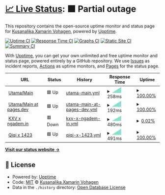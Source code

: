 # [📈 Live Status](https://kuxav.github.io/stats01): <!--live status--> **🟧 Partial outage**

This repository contains the open-source uptime monitor and status page for [Kusanalika Xamarin Vohagen](kuxav.1423.my.id), powered by [Upptime](https://github.com/upptime/upptime).

[![Uptime CI](https://github.com/kuxav/stats01/workflows/Uptime%20CI/badge.svg)](https://github.com/kuxav/stats01/actions?query=workflow%3A%22Uptime+CI%22)
[![Response Time CI](https://github.com/kuxav/stats01/workflows/Response%20Time%20CI/badge.svg)](https://github.com/kuxav/stats01/actions?query=workflow%3A%22Response+Time+CI%22)
[![Graphs CI](https://github.com/kuxav/stats01/workflows/Graphs%20CI/badge.svg)](https://github.com/kuxav/stats01/actions?query=workflow%3A%22Graphs+CI%22)
[![Static Site CI](https://github.com/kuxav/stats01/workflows/Static%20Site%20CI/badge.svg)](https://github.com/kuxav/stats01/actions?query=workflow%3A%22Static+Site+CI%22)
[![Summary CI](https://github.com/kuxav/stats01/workflows/Summary%20CI/badge.svg)](https://github.com/kuxav/stats01/actions?query=workflow%3A%22Summary+CI%22)

With [Upptime](https://upptime.js.org), you can get your own unlimited and free uptime monitor and status page, powered entirely by a GitHub repository. We use [Issues](https://github.com/kuxav/stats01/issues) as incident reports, [Actions](https://github.com/kuxav/stats01/actions) as uptime monitors, and [Pages](https://kuxav.github.io/stats01) for the status page.

<!--start: status pages-->
<!-- This summary is generated by Upptime (https://github.com/upptime/upptime) -->
<!-- Do not edit this manually, your changes will be overwritten -->
<!-- prettier-ignore -->
| URL | Status | History | Response Time | Uptime |
| --- | ------ | ------- | ------------- | ------ |
| <img alt="" src="https://icons.duckduckgo.com/ip3/start.1423.my.id.ico" height="13"> [Utama/Main](https://start.1423.my.id) | 🟩 Up | [utama-main.yml](https://github.com/kuxav/stats01/commits/HEAD/history/utama-main.yml) | <details><summary><img alt="Response time graph" src="./graphs/utama-main/response-time-week.png" height="20"> 258ms</summary><br><a href="https://1.1423.my.id/history/utama-main"><img alt="Response time 258" src="https://img.shields.io/endpoint?url=https%3A%2F%2Fraw.githubusercontent.com%2Fkuxav%2Fstats01%2FHEAD%2Fapi%2Futama-main%2Fresponse-time.json"></a><br><a href="https://1.1423.my.id/history/utama-main"><img alt="24-hour response time 258" src="https://img.shields.io/endpoint?url=https%3A%2F%2Fraw.githubusercontent.com%2Fkuxav%2Fstats01%2FHEAD%2Fapi%2Futama-main%2Fresponse-time-day.json"></a><br><a href="https://1.1423.my.id/history/utama-main"><img alt="7-day response time 258" src="https://img.shields.io/endpoint?url=https%3A%2F%2Fraw.githubusercontent.com%2Fkuxav%2Fstats01%2FHEAD%2Fapi%2Futama-main%2Fresponse-time-week.json"></a><br><a href="https://1.1423.my.id/history/utama-main"><img alt="30-day response time 258" src="https://img.shields.io/endpoint?url=https%3A%2F%2Fraw.githubusercontent.com%2Fkuxav%2Fstats01%2FHEAD%2Fapi%2Futama-main%2Fresponse-time-month.json"></a><br><a href="https://1.1423.my.id/history/utama-main"><img alt="1-year response time 258" src="https://img.shields.io/endpoint?url=https%3A%2F%2Fraw.githubusercontent.com%2Fkuxav%2Fstats01%2FHEAD%2Fapi%2Futama-main%2Fresponse-time-year.json"></a></details> | <details><summary><a href="https://1.1423.my.id/history/utama-main">100.00%</a></summary><a href="https://1.1423.my.id/history/utama-main"><img alt="All-time uptime 100.00%" src="https://img.shields.io/endpoint?url=https%3A%2F%2Fraw.githubusercontent.com%2Fkuxav%2Fstats01%2FHEAD%2Fapi%2Futama-main%2Fuptime.json"></a><br><a href="https://1.1423.my.id/history/utama-main"><img alt="24-hour uptime 100.00%" src="https://img.shields.io/endpoint?url=https%3A%2F%2Fraw.githubusercontent.com%2Fkuxav%2Fstats01%2FHEAD%2Fapi%2Futama-main%2Fuptime-day.json"></a><br><a href="https://1.1423.my.id/history/utama-main"><img alt="7-day uptime 100.00%" src="https://img.shields.io/endpoint?url=https%3A%2F%2Fraw.githubusercontent.com%2Fkuxav%2Fstats01%2FHEAD%2Fapi%2Futama-main%2Fuptime-week.json"></a><br><a href="https://1.1423.my.id/history/utama-main"><img alt="30-day uptime 100.00%" src="https://img.shields.io/endpoint?url=https%3A%2F%2Fraw.githubusercontent.com%2Fkuxav%2Fstats01%2FHEAD%2Fapi%2Futama-main%2Fuptime-month.json"></a><br><a href="https://1.1423.my.id/history/utama-main"><img alt="1-year uptime 100.00%" src="https://img.shields.io/endpoint?url=https%3A%2F%2Fraw.githubusercontent.com%2Fkuxav%2Fstats01%2FHEAD%2Fapi%2Futama-main%2Fuptime-year.json"></a></details>
| <img alt="" src="https://icons.duckduckgo.com/ip3/1423.pages.dev.ico" height="13"> [Utama/Main at pages.dev](https://1423.pages.dev) | 🟩 Up | [utama-main-at-pages-dev.yml](https://github.com/kuxav/stats01/commits/HEAD/history/utama-main-at-pages-dev.yml) | <details><summary><img alt="Response time graph" src="./graphs/utama-main-at-pages-dev/response-time-week.png" height="20"> 192ms</summary><br><a href="https://1.1423.my.id/history/utama-main-at-pages-dev"><img alt="Response time 192" src="https://img.shields.io/endpoint?url=https%3A%2F%2Fraw.githubusercontent.com%2Fkuxav%2Fstats01%2FHEAD%2Fapi%2Futama-main-at-pages-dev%2Fresponse-time.json"></a><br><a href="https://1.1423.my.id/history/utama-main-at-pages-dev"><img alt="24-hour response time 192" src="https://img.shields.io/endpoint?url=https%3A%2F%2Fraw.githubusercontent.com%2Fkuxav%2Fstats01%2FHEAD%2Fapi%2Futama-main-at-pages-dev%2Fresponse-time-day.json"></a><br><a href="https://1.1423.my.id/history/utama-main-at-pages-dev"><img alt="7-day response time 192" src="https://img.shields.io/endpoint?url=https%3A%2F%2Fraw.githubusercontent.com%2Fkuxav%2Fstats01%2FHEAD%2Fapi%2Futama-main-at-pages-dev%2Fresponse-time-week.json"></a><br><a href="https://1.1423.my.id/history/utama-main-at-pages-dev"><img alt="30-day response time 192" src="https://img.shields.io/endpoint?url=https%3A%2F%2Fraw.githubusercontent.com%2Fkuxav%2Fstats01%2FHEAD%2Fapi%2Futama-main-at-pages-dev%2Fresponse-time-month.json"></a><br><a href="https://1.1423.my.id/history/utama-main-at-pages-dev"><img alt="1-year response time 192" src="https://img.shields.io/endpoint?url=https%3A%2F%2Fraw.githubusercontent.com%2Fkuxav%2Fstats01%2FHEAD%2Fapi%2Futama-main-at-pages-dev%2Fresponse-time-year.json"></a></details> | <details><summary><a href="https://1.1423.my.id/history/utama-main-at-pages-dev">100.00%</a></summary><a href="https://1.1423.my.id/history/utama-main-at-pages-dev"><img alt="All-time uptime 100.00%" src="https://img.shields.io/endpoint?url=https%3A%2F%2Fraw.githubusercontent.com%2Fkuxav%2Fstats01%2FHEAD%2Fapi%2Futama-main-at-pages-dev%2Fuptime.json"></a><br><a href="https://1.1423.my.id/history/utama-main-at-pages-dev"><img alt="24-hour uptime 100.00%" src="https://img.shields.io/endpoint?url=https%3A%2F%2Fraw.githubusercontent.com%2Fkuxav%2Fstats01%2FHEAD%2Fapi%2Futama-main-at-pages-dev%2Fuptime-day.json"></a><br><a href="https://1.1423.my.id/history/utama-main-at-pages-dev"><img alt="7-day uptime 100.00%" src="https://img.shields.io/endpoint?url=https%3A%2F%2Fraw.githubusercontent.com%2Fkuxav%2Fstats01%2FHEAD%2Fapi%2Futama-main-at-pages-dev%2Fuptime-week.json"></a><br><a href="https://1.1423.my.id/history/utama-main-at-pages-dev"><img alt="30-day uptime 100.00%" src="https://img.shields.io/endpoint?url=https%3A%2F%2Fraw.githubusercontent.com%2Fkuxav%2Fstats01%2FHEAD%2Fapi%2Futama-main-at-pages-dev%2Fuptime-month.json"></a><br><a href="https://1.1423.my.id/history/utama-main-at-pages-dev"><img alt="1-year uptime 100.00%" src="https://img.shields.io/endpoint?url=https%3A%2F%2Fraw.githubusercontent.com%2Fkuxav%2Fstats01%2FHEAD%2Fapi%2Futama-main-at-pages-dev%2Fuptime-year.json"></a></details>
| <img alt="" src="https://icons.duckduckgo.com/ip3/kuxav.1423.my.id.ico" height="13"> [KXV x ngadem.in](https://kuxav.1423.my.id) | 🟥 Down | [kxv-x-ngadem-in.yml](https://github.com/kuxav/stats01/commits/HEAD/history/kxv-x-ngadem-in.yml) | <details><summary><img alt="Response time graph" src="./graphs/kxv-x-ngadem-in/response-time-week.png" height="20"> 480ms</summary><br><a href="https://1.1423.my.id/history/kxv-x-ngadem-in"><img alt="Response time 480" src="https://img.shields.io/endpoint?url=https%3A%2F%2Fraw.githubusercontent.com%2Fkuxav%2Fstats01%2FHEAD%2Fapi%2Fkxv-x-ngadem-in%2Fresponse-time.json"></a><br><a href="https://1.1423.my.id/history/kxv-x-ngadem-in"><img alt="24-hour response time 480" src="https://img.shields.io/endpoint?url=https%3A%2F%2Fraw.githubusercontent.com%2Fkuxav%2Fstats01%2FHEAD%2Fapi%2Fkxv-x-ngadem-in%2Fresponse-time-day.json"></a><br><a href="https://1.1423.my.id/history/kxv-x-ngadem-in"><img alt="7-day response time 480" src="https://img.shields.io/endpoint?url=https%3A%2F%2Fraw.githubusercontent.com%2Fkuxav%2Fstats01%2FHEAD%2Fapi%2Fkxv-x-ngadem-in%2Fresponse-time-week.json"></a><br><a href="https://1.1423.my.id/history/kxv-x-ngadem-in"><img alt="30-day response time 480" src="https://img.shields.io/endpoint?url=https%3A%2F%2Fraw.githubusercontent.com%2Fkuxav%2Fstats01%2FHEAD%2Fapi%2Fkxv-x-ngadem-in%2Fresponse-time-month.json"></a><br><a href="https://1.1423.my.id/history/kxv-x-ngadem-in"><img alt="1-year response time 480" src="https://img.shields.io/endpoint?url=https%3A%2F%2Fraw.githubusercontent.com%2Fkuxav%2Fstats01%2FHEAD%2Fapi%2Fkxv-x-ngadem-in%2Fresponse-time-year.json"></a></details> | <details><summary><a href="https://1.1423.my.id/history/kxv-x-ngadem-in">0.02%</a></summary><a href="https://1.1423.my.id/history/kxv-x-ngadem-in"><img alt="All-time uptime 0.02%" src="https://img.shields.io/endpoint?url=https%3A%2F%2Fraw.githubusercontent.com%2Fkuxav%2Fstats01%2FHEAD%2Fapi%2Fkxv-x-ngadem-in%2Fuptime.json"></a><br><a href="https://1.1423.my.id/history/kxv-x-ngadem-in"><img alt="24-hour uptime 0.02%" src="https://img.shields.io/endpoint?url=https%3A%2F%2Fraw.githubusercontent.com%2Fkuxav%2Fstats01%2FHEAD%2Fapi%2Fkxv-x-ngadem-in%2Fuptime-day.json"></a><br><a href="https://1.1423.my.id/history/kxv-x-ngadem-in"><img alt="7-day uptime 0.02%" src="https://img.shields.io/endpoint?url=https%3A%2F%2Fraw.githubusercontent.com%2Fkuxav%2Fstats01%2FHEAD%2Fapi%2Fkxv-x-ngadem-in%2Fuptime-week.json"></a><br><a href="https://1.1423.my.id/history/kxv-x-ngadem-in"><img alt="30-day uptime 0.02%" src="https://img.shields.io/endpoint?url=https%3A%2F%2Fraw.githubusercontent.com%2Fkuxav%2Fstats01%2FHEAD%2Fapi%2Fkxv-x-ngadem-in%2Fuptime-month.json"></a><br><a href="https://1.1423.my.id/history/kxv-x-ngadem-in"><img alt="1-year uptime 0.02%" src="https://img.shields.io/endpoint?url=https%3A%2F%2Fraw.githubusercontent.com%2Fkuxav%2Fstats01%2FHEAD%2Fapi%2Fkxv-x-ngadem-in%2Fuptime-year.json"></a></details>
| <img alt="" src="https://icons.duckduckgo.com/ip3/77.1423.my.id.ico" height="13"> [Qiqi x 1423](https://77.1423.my.id) | 🟩 Up | [qiqi-x-1423.yml](https://github.com/kuxav/stats01/commits/HEAD/history/qiqi-x-1423.yml) | <details><summary><img alt="Response time graph" src="./graphs/qiqi-x-1423/response-time-week.png" height="20"> 491ms</summary><br><a href="https://1.1423.my.id/history/qiqi-x-1423"><img alt="Response time 491" src="https://img.shields.io/endpoint?url=https%3A%2F%2Fraw.githubusercontent.com%2Fkuxav%2Fstats01%2FHEAD%2Fapi%2Fqiqi-x-1423%2Fresponse-time.json"></a><br><a href="https://1.1423.my.id/history/qiqi-x-1423"><img alt="24-hour response time 491" src="https://img.shields.io/endpoint?url=https%3A%2F%2Fraw.githubusercontent.com%2Fkuxav%2Fstats01%2FHEAD%2Fapi%2Fqiqi-x-1423%2Fresponse-time-day.json"></a><br><a href="https://1.1423.my.id/history/qiqi-x-1423"><img alt="7-day response time 491" src="https://img.shields.io/endpoint?url=https%3A%2F%2Fraw.githubusercontent.com%2Fkuxav%2Fstats01%2FHEAD%2Fapi%2Fqiqi-x-1423%2Fresponse-time-week.json"></a><br><a href="https://1.1423.my.id/history/qiqi-x-1423"><img alt="30-day response time 491" src="https://img.shields.io/endpoint?url=https%3A%2F%2Fraw.githubusercontent.com%2Fkuxav%2Fstats01%2FHEAD%2Fapi%2Fqiqi-x-1423%2Fresponse-time-month.json"></a><br><a href="https://1.1423.my.id/history/qiqi-x-1423"><img alt="1-year response time 491" src="https://img.shields.io/endpoint?url=https%3A%2F%2Fraw.githubusercontent.com%2Fkuxav%2Fstats01%2FHEAD%2Fapi%2Fqiqi-x-1423%2Fresponse-time-year.json"></a></details> | <details><summary><a href="https://1.1423.my.id/history/qiqi-x-1423">100.00%</a></summary><a href="https://1.1423.my.id/history/qiqi-x-1423"><img alt="All-time uptime 100.00%" src="https://img.shields.io/endpoint?url=https%3A%2F%2Fraw.githubusercontent.com%2Fkuxav%2Fstats01%2FHEAD%2Fapi%2Fqiqi-x-1423%2Fuptime.json"></a><br><a href="https://1.1423.my.id/history/qiqi-x-1423"><img alt="24-hour uptime 100.00%" src="https://img.shields.io/endpoint?url=https%3A%2F%2Fraw.githubusercontent.com%2Fkuxav%2Fstats01%2FHEAD%2Fapi%2Fqiqi-x-1423%2Fuptime-day.json"></a><br><a href="https://1.1423.my.id/history/qiqi-x-1423"><img alt="7-day uptime 100.00%" src="https://img.shields.io/endpoint?url=https%3A%2F%2Fraw.githubusercontent.com%2Fkuxav%2Fstats01%2FHEAD%2Fapi%2Fqiqi-x-1423%2Fuptime-week.json"></a><br><a href="https://1.1423.my.id/history/qiqi-x-1423"><img alt="30-day uptime 100.00%" src="https://img.shields.io/endpoint?url=https%3A%2F%2Fraw.githubusercontent.com%2Fkuxav%2Fstats01%2FHEAD%2Fapi%2Fqiqi-x-1423%2Fuptime-month.json"></a><br><a href="https://1.1423.my.id/history/qiqi-x-1423"><img alt="1-year uptime 100.00%" src="https://img.shields.io/endpoint?url=https%3A%2F%2Fraw.githubusercontent.com%2Fkuxav%2Fstats01%2FHEAD%2Fapi%2Fqiqi-x-1423%2Fuptime-year.json"></a></details>

<!--end: status pages-->

[**Visit our status website →**](https://kuxav.github.io/stats01)

## 📄 License

- Powered by: [Upptime](https://github.com/upptime/upptime)
- Code: [MIT](./LICENSE) © [Kusanalika Xamarin Vohagen](kuxav.1423.my.id)
- Data in the `./history` directory: [Open Database License](https://opendatacommons.org/licenses/odbl/1-0/)
